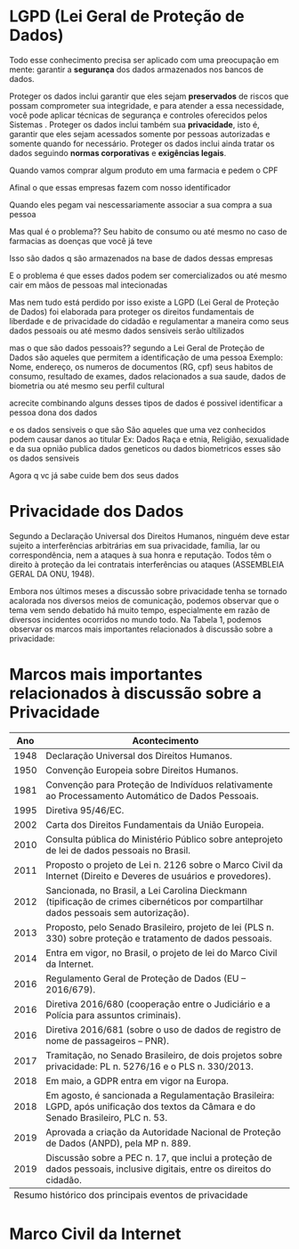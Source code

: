 
# LGPD (Lei Geral de Proteção de Dados)

Todo esse conhecimento precisa ser aplicado com uma preocupação em mente: garantir a <b>segurança</b> dos dados armazenados nos bancos de dados.


<p>
        Proteger os dados inclui garantir que eles sejam <b>preservados</b> de riscos que possam comprometer sua integridade, e para atender a essa necessidade, você pode aplicar técnicas de segurança e controles oferecidos pelos Sistemas . Proteger os dados inclui também sua <b>privacidade</b>, isto é, garantir que eles sejam acessados somente por pessoas autorizadas e somente quando for necessário. Proteger os dados inclui ainda tratar os dados seguindo <b>normas corporativas</b> e <b>exigências legais</b>.
      </p>

    
Quando vamos comprar algum produto em uma farmacia  e pedem o CPF

Afinal o que essas empresas fazem com nosso identificador 

Quando eles pegam vai nescessariamente associar a sua compra a sua pessoa

Mas qual é o problema?? 
Seu habito de consumo ou até mesmo no caso de farmacias as doenças que você já teve

Isso são dados q são armazenados na base de dados dessas empresas

E o problema é que esses dados podem ser comercializados ou até mesmo cair em mãos de pessoas mal intecionadas



Mas nem tudo está perdido por isso existe a LGPD (Lei Geral de Proteção de Dados) foi elaborada para proteger os direitos fundamentais de liberdade e de privacidade do cidadão e regulamentar a maneira como seus dados pessoais ou até mesmo dados sensiveis serão ultilizados

mas o que são dados pessoais?? segundo a Lei Geral de Proteção de Dados são aqueles que permitem a identificação de uma pessoa
Exemplo: Nome, endereço, os numeros de documentos (RG, cpf) seus habitos de consumo, resultado de exames, dados relacionados a sua saude, dados de biometria ou até mesmo seu perfil cultural

acrecite combinando alguns desses tipos de dados é possivel identificar a pessoa dona dos dados

e os dados sensiveis o que são 
São aqueles que uma vez conhecidos podem causar danos ao titular
Ex: Dados Raça e etnia, Religião, sexualidade e da sua opnião publica
dados geneticos ou dados biometricos
esses são os dados sensiveis


Agora q vc já sabe cuide bem dos seus dados


# Privacidade dos Dados


<p>
        Segundo a Declaração Universal dos Direitos Humanos, ninguém deve estar sujeito a interferências arbitrárias em sua privacidade, família, lar ou correspondência, nem a ataques à sua honra e reputação. Todos têm o direito à proteção da lei contratais interferências ou ataques (ASSEMBLEIA GERAL DA ONU, 1948).
      </p>


<p>
        Embora nos últimos meses a discussão sobre privacidade tenha se tornado acalorada nos diversos meios de comunicação, podemos observar que o tema vem sendo debatido há muito tempo, especialmente em razão de diversos incidentes ocorridos no mundo todo. Na Tabela 1, podemos observar os marcos mais importantes relacionados à discussão sobre a privacidade:
      </p>

# Marcos mais importantes relacionados à discussão sobre a Privacidade

<table class="on-table on-table-primary">
          <thead>
            <tr>
              <th>Ano</th>
              <th>Acontecimento</th>
            </tr>
          </thead>
          <tbody>
            <tr>
              <td>
                1948
              </td>
              <td>
                Declaração Universal dos Direitos Humanos.
              </td>
            </tr>
            <tr>
              <td>
                1950
              </td>
              <td>
                Convenção Europeia sobre Direitos Humanos.
              </td>
            </tr>
            <tr>
              <td>
                1981
              </td>
              <td>
                Convenção para Proteção de Indivíduos relativamente ao Processamento Automático de Dados Pessoais.
              </td>
            </tr>
            <tr>
              <td>
                1995
              </td>
              <td>
                Diretiva 95/46/EC.
              </td>
            </tr>
            <tr>
              <td>
                2002
              </td>
              <td>
                Carta dos Direitos Fundamentais da União Europeia.
              </td>
            </tr>
            <tr>
              <td>
                2010
              </td>
              <td>
                Consulta pública do Ministério Público sobre anteprojeto de lei de dados pessoais no Brasil.
              </td>
            </tr>
            <tr>
              <td>
                2011
              </td>
              <td>
                Proposto o projeto de Lei n. 2126 sobre o Marco Civil da Internet (Direito e Deveres de usuários e provedores).
              </td>
            </tr>
            <tr>
              <td>
                2012
              </td>
              <td>
                Sancionada, no Brasil, a Lei Carolina Dieckmann (tipificação de crimes cibernéticos por compartilhar dados pessoais sem autorização).
              </td>
            </tr>
            <tr>
              <td>
                2013
              </td>
              <td>
                Proposto, pelo Senado Brasileiro, projeto de lei (PLS n. 330) sobre proteção e tratamento de dados pessoais.
              </td>
            </tr>
            <tr>
              <td>
                2014
              </td>
              <td>
                Entra em vigor, no Brasil, o projeto de lei do Marco Civil da Internet.
              </td>
            </tr>
            <tr>
              <td>
                2016
              </td>
              <td>
                Regulamento Geral de Proteção de Dados (EU – 2016/679).
              </td>
            </tr>
            <tr>
              <td>
                2016
              </td>
              <td>
                Diretiva 2016/680 (cooperação entre o Judiciário e a Polícia para assuntos criminais).
              </td>
            </tr>
            <tr>
              <td>
                2016
              </td>
              <td>
                Diretiva 2016/681 (sobre o uso de dados de registro de nome de passageiros – PNR).
              </td>
            </tr>
            <tr>
              <td>
                2017
              </td>
              <td>
                Tramitação, no Senado Brasileiro, de dois projetos sobre privacidade: PL n. 5276/16 e o PLS n. 330/2013.
              </td>
            </tr>
            <tr>
              <td>
                2018
              </td>
              <td>
                Em maio, a GDPR entra em vigor na Europa.
              </td>
            </tr>
            <tr>
              <td>
                2018
              </td>
              <td>
                Em agosto, é sancionada a Regulamentação Brasileira: LGPD, após unificação dos textos da Câmara e do Senado Brasileiro, PLC n. 53.
              </td>
            </tr>
            <tr>
              <td>
                2019
              </td>
              <td>
                Aprovada a criação da Autoridade Nacional de Proteção de Dados (ANPD), pela MP n. 889.
              </td>
            </tr>
            <tr>
              <td>
                2019
              </td>
              <td>
                Discussão sobre a PEC n. 17, que inclui a proteção de dados pessoais, inclusive digitais, entre os direitos do cidadão.
              </td>
            </tr>
          </tbody>
          <tfoot>
            <tr>
              <td colspan="2">
                Resumo histórico dos principais eventos de privacidade
              </td>
            </tr>
          </tfoot>
        </table>


# Marco Civil da Internet 